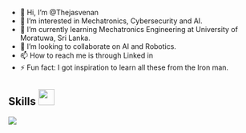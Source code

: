 - 👋 Hi, I’m @Thejasvenan
- 👀 I’m interested in Mechatronics, Cybersecurity and AI.
- 🌱 I’m currently learning Mechatronics Engineering at University of Moratuwa, Sri Lanka.
- 💞️ I’m looking to collaborate on AI and Robotics.
- 📫 How to reach me is through Linked in
- ⚡ Fun fact: I got inspiration to learn all these from the Iron man. 

<h2> Skills <img src = "https://media2.giphy.com/media/QssGEmpkyEOhBCb7e1/giphy.gif?cid=ecf05e47a0n3gi1bfqntqmob8g9aid1oyj2wr3ds3mg700bl&rid=giphy.gif" width = 32px> </h2>
<a href= https://github.com/Thejasvenan?tab=repositories&q=&type=&language=discord&sort= > <img src ='https://skillicons.dev/icons?i=arduino,raspberrypi,autocad,py,html'> </a>
<!---
Thejasvenan/Thejasvenan is a ✨ special ✨ repository because its `README.md` (this file) appears on your GitHub profile.
You can click the Preview link to take a look at your changes.
--->
